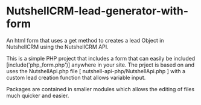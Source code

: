 # NutshellCRM-lead-generator-with-form
An html form that uses a get method to creates a lead Object in NutshellCRM using the NutshellCRM API. 

This is a simple PHP project that includes a form that can easily be included [include('php_form.php')] anywhere in your site. The prject is based on and uses the NutshellApi.php file [ nutshell-api-php/NutshellApi.php ] with a custom lead creation function that allows variable input. 

Packages are contained in smaller modules which allows the editing of files much quicker and easier.
